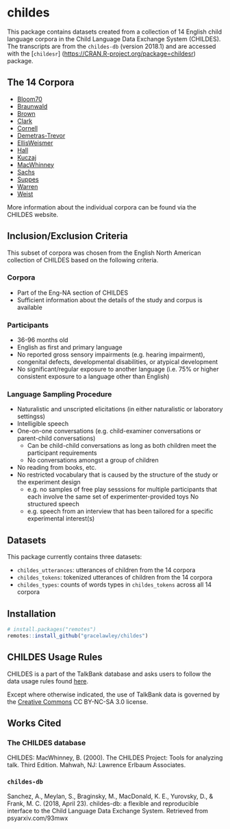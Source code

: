 # childes

This package contains datasets created from a collection of 14 English child language corpora in the Child Language Data Exchange System (CHILDES). The transcripts are from the `childes-db` (version 2018.1) and are accessed with the [`childesr`] (https://CRAN.R-project.org/package=childesr) package.

## The 14 Corpora

* [Bloom70](https://childes.talkbank.org/access/Eng-NA/Bloom70.html)
* [Braunwald](https://childes.talkbank.org/access/Eng-NA/Braunwald.html)
* [Brown](https://childes.talkbank.org/access/Eng-NA/Brown.html)
* [Clark](https://childes.talkbank.org/access/Eng-NA/Clark.html)
* [Cornell](https://childes.talkbank.org/access/Eng-NA/Cornell.html)
* [Demetras-Trevor](https://childes.talkbank.org/access/Eng-NA/Demetras1.html)
* [EllisWeismer](https://childes.talkbank.org/access/Clinical-MOR/EllisWeismer.html)
* [Hall](https://childes.talkbank.org/access/Eng-NA/Hall.html)
* [Kuczaj](https://childes.talkbank.org/access/Eng-NA/Kuczaj.html)
* [MacWhinney](https://childes.talkbank.org/access/Eng-NA/MacWhinney.html)
* [Sachs](https://childes.talkbank.org/access/Eng-NA/Sachs.html)
* [Suppes](https://childes.talkbank.org/access/Eng-NA/Suppes.html)
* [Warren](https://childes.talkbank.org/access/Eng-NA/Warren.html)
* [Weist](https://childes.talkbank.org/access/Eng-NA/Weist.html)

More information about the individual corpora can be found via the CHILDES website.

## Inclusion/Exclusion Criteria

This subset of corpora was chosen from the English North American collection of CHILDES based on the following criteria.

### Corpora

* Part of the Eng-NA section of CHILDES
* Sufficient information about the details of the study and corpus is available

### Participants

* 36-96 months old
* English as first and primary language
* No reported gross sensory impairments (e.g. hearing impairment), congenital defects, developmental disabilities, or atypical development
* No significant/regular exposure to another language (i.e. 75% or higher consistent exposure to a language other than English)

### Language Sampling Procedure

* Naturalistic and unscripted elicitations (in either naturalistic or laboratory settingss)
* Intelligible speech
* One-on-one conversations (e.g. child-examiner conversations or parent-child conversations)
  + Can be child-child conversations as long as both children meet the participant requirements
  + No conversations amongst a group of children
* No reading from books, etc.
* No restricted vocabulary that is caused by the structure of the study or the experiment design
  + e.g. no samples of free play sesssions for multiple participants that each involve the same set of experimenter-provided toys
No structured speech
  + e.g. speech from an interview that has been tailored for a specific experimental interest(s)


## Datasets

This package currently contains three datasets:

* `childes_utterances`: utterances of children from the 14 corpora
* `childes_tokens`: tokenized utterances of children from the 14 corpora
* `childes_types`: counts of words types in `childes_tokens` across all 14 corpora


## Installation

``` r
# install.packages("remotes")
remotes::install_github("gracelawley/childes")
```

## CHILDES Usage Rules

CHILDES is a part of the TalkBank database and asks users to follow the data usage rules found [here](https://talkbank.org/share/rules.html).

Except where otherwise indicated, the use of TalkBank data is governed by the [Creative Commons](https://creativecommons.org/licenses/by-nc-sa/3.0/) CC BY-NC-SA 3.0 license.

## Works Cited

### The CHILDES database

CHILDES: MacWhinney, B. (2000). The CHILDES Project: Tools for analyzing talk. Third Edition. Mahwah, NJ: Lawrence Erlbaum Associates.

### `childes-db`

 Sanchez, A., Meylan, S., Braginsky, M., MacDonald, K. E., Yurovsky, D., & Frank, M. C. (2018, April 23). childes-db: a flexible and reproducible interface to the Child Language Data Exchange System. Retrieved from psyarxiv.com/93mwx
 

